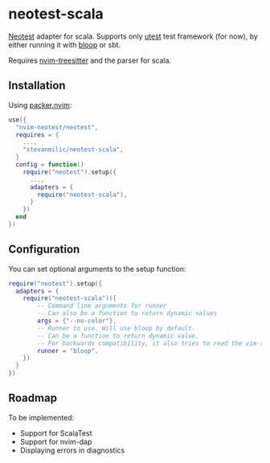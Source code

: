 # neotest-scala

[Neotest](https://github.com/rcarriga/neotest) adapter for scala. Supports only [utest](https://github.com/com-lihaoyi/utest) test framework (for now), by either running it with [bloop](https://scalacenter.github.io/bloop/) or sbt.

Requires [nvim-treesitter](https://github.com/nvim-treesitter/nvim-treesitter) and the parser for scala.

## Installation

Using [packer.nvim](https://github.com/wbthomason/packer.nvim):

```lua
use({
  "nvim-neotest/neotest",
  requires = {
    ...,
    "stevanmilic/neotest-scala",
  }
  config = function()
    require("neotest").setup({
      ...,
      adapters = {
        require("neotest-scala"),
      }
    })
  end
})
```

## Configuration

You can set optional arguments to the setup function:

```lua
require("neotest").setup({
  adapters = {
    require("neotest-scala")({
        -- Command line arguments for runner
        -- Can also be a function to return dynamic values
        args = {"--no-color"},
        -- Runner to use. Will use bloop by default.
        -- Can be a function to return dynamic value.
        -- For backwards compatibility, it also tries to read the vim-test scala config.
        runner = "bloop",
    })
  }
})
```

## Roadmap

To be implemented:

- Support for ScalaTest
- Support for nvim-dap
- Displaying errors in diagnostics
